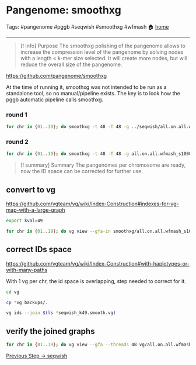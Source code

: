 # Pangenome: smoothxg
Tags: #pangenome #pggb #seqwish #smoothxg #wfmash
🏠 [home](README.md)
***
> [! info] Purpose
> The smoothxg polishing of the pangenome allows to increase the compression level of the pangenome by solving nodes with a length < k-mer size selected. It will create more nodes, but will reduce the overall size of the pangenome.

https://github.com/pangenome/smoothxg

At the time of running it, smoothxg was not intended to be run as a standalone tool, so no manual/pipeline exists. The key is to look how the pggb automatic pipeline calls smoothxg.

### round 1
```bash
for chr in {01..19}; do smoothxg -t 48 -T 48 -g ../seqwish/all.on.all.wfmash_s10000p85n1.chr${chr}.seqwish_k49.gfa -w 68017 -K -X 100 -I 0.85 -R 0 -j 0 -e 0 -l 4001 -P "1,4,6,2,26,1" -O 0.03 -Y 1700 -d 0 -D 0 -m all.on.all.wfmash_s10000p85n1.chr${chr}.seqwish_k49.presmooth.maf -Q "Consensus_" -V -o all.on.all.wfmash_s10000p85n1.chr${chr}.seqwish_k49.presmooth.gfa 2> all.on.all.wfmash_s10000p85n1.chr${chr}.seqwish_k49.presmooth.log; done
```

### round 2
```bash
for chr in {01..19}; do smoothxg -t 48 -T 48 -g all.on.all.wfmash_s10000p85n1.chr${chr}.seqwish_k49.presmooth.gfa -w 76619 -K -X 100 -I 0.85 -R 0 -j 0 -e 0 -l 4507 -P "1,4,6,2,26,1" -O 0.03 -Y 1700 -d 0 -D 0 -m all.on.all.wfmash_s10000p85n1.chr${chr}.seqwish_k49.smooth.maf -Q "Consensus_" -V -o all.on.all.wfmash_s10000p85n1.chr${chr}.seqwish_k49.smooth.gfa 2> all.on.all.wfmash_s10000p85n1.chr${chr}.seqwish_k49.smooth.log; done
```

> [! summary] Summary
> The pangenomes per chromosome are ready, now the ID space can be corrected for further use.

## convert to vg

https://github.com/vgteam/vg/wiki/Index-Construction#indexes-for-vg-map-with-a-large-graph

```bash
export kval=49

for chr in {01..19}; do vg view --gfa-in smoothxg/all.on.all.wfmash_s10000p85n1.chr${chr}.seqwish_k${kval}.smooth.gfa --vg --threads 48 > vg/all.on.all.wfmash_s10000p85n1.chr${chr}.seqwish_k${kval}.smooth.vg 2> logs/all.on.all.wfmash_s10000p85n1.chr${chr}.seqwish_k${kval}.smooth.gfa2vg.err; done
```

## correct IDs space

https://github.com/vgteam/vg/wiki/Index-Construction#with-haplotypes-or-with-many-paths

With 1 vg per chr, the id space is overlapping, step needed to correct for it.

```bash
cd vg

cp *vg backups/.

vg ids --join $(ls *seqwish_k49.smooth.vg)
```

## verify the joined graphs

```bash
for chr in {01..19}; do vg view --gfa --threads 48 vg/all.on.all.wfmash_s10000p85n1.chr${chr}.seqwish_k${kval}.smooth.vg > vg/all.on.all.wfmash_s10000p85n1.chr${chr}.seqwish_k${kval}.smooth.join.gfa 2> logs/all.on.all.wfmash_s10000p85n1.chr${chr}.seqwish_k${kval}.smooth.join.vg2gfa.err; done
```

[Previous Step -> seqwish](0.03_GitHub_PGGB_seqwish.md)
